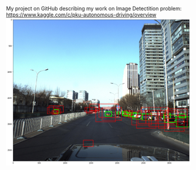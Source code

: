 My project on GitHub describing my work on Image Detectition problem: 
https://www.kaggle.com/c/pku-autonomous-driving/overview
![Car Detection](download.png)

